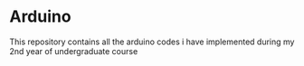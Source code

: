 # Arduino
This repository contains all the arduino codes i have implemented during my 2nd year of undergraduate course 
